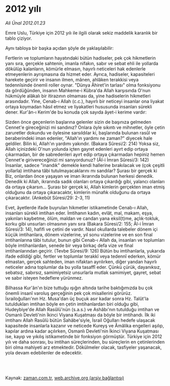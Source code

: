 # 2012 yılı

*Ali Ünal 2012.01.23*

<td class="columnist-detail">
<p>Emre Uslu, Türkiye için 2012 yılı ile ilgili olarak sekiz maddelik karanlık bir tablo çiziyor.</p>
<p>
<div id="haberMetinDiv">
<p>Aynı tabloya bir başka açıdan şöyle de yaklaşılabilir:
<p>Fertlerin ve toplumların hayatındaki bütün hadiseler, pek çok hikmetlerin yanı sıra, gerçekle sahtenin, imanla nifakın, sabır ve sebat ehli ile yollarda dökülüp kalanların, kömürle elmasın, hayırlı neticeleri hak edenlerle etmeyenlerin ayrışmasına da hizmet eder. Ayrıca, hadiseler, kapasiteleri harekete geçirir ve insanın ilmen, mânen, ahlâken terakkisi veya tedennîsinde önemli roller oynar. "Dünya Âhiret'in tarlası" olma fonksiyonu da gördüğünden, insanın Mahkeme-i Kübra'da Allah karşısında O'nun hükmüyle alâkalı bir itirazının olmaması da, yine hadiselerin hikmetleri arasındadır. Yine, Cenab-ı Allah (c.c.), hayırlı bir neticeyi insanlar ona liyakat ortaya koymadan hâsıl etmez ve liyakatleri hususunda insanları sürekli dener. Kur'ân-ı Kerim'de bu konuda çok sayıda âyet-i kerime vardır:
<p>Sizden önce geçenlerin başlarına gelenler sizin de başınıza gelmeden Cennet'e gireceğinizi mi sandınız? Onlara öyle sıkıntı ve mihnetler, öyle çetin zaruretler dokundu ve öylesine sarsıldılar ki, başlarında bulunan rasûl ve beraberindeki iman edenler, "Allah'ın yardımı ne zaman?" diyecek hale geldiler. Bilin ki, Allah'ın yardımı yakındır. (Bakara Sûresi/2: 214) Yoksa siz, Allah içinizdeki O'nun yolunda içten gayret edenleri ayırt edip ortaya çıkarmadan, bir de sabredenleri ayırt edip ortaya çıkarmadan hepiniz hemen Cennet'e girivereceğinizi mi sanıyordunuz? (Âl-i İmran Sûresi/3: 142) İnsanlar, sadece "inandık" demekle kendi hallerine bırakılacak ve (çok çeşitli yollarla) imtihana tâbi tutulmayacaklarını mı sandılar? Şurası bir gerçek ki Biz, onlardan önce yaşayan ve iman ikrarında bulunan herkesi denedik. Denedik ki Allah, ikrarında sadık olanları ortaya çıkardığı gibi, yalancı olanları da ortaya çıkarsın... Şurası bir gerçek ki, Allah kimlerin gerçekten iman etmiş olduğunu da ortaya çıkaracaktır, kimlerin münafık olduğunu da ortaya çıkaracaktır. (Ankebût Sûresi/29: 2-3, 11)
<p>Evet, âyetlerde ifade buyrulan hikmetler istikametinde Cenab-ı Allah, insanları sürekli imtihan eder. İmtihanın kadın, evlât, mal, makam, eşya, yakınları kaybetme, ölüm, maldan ve candan yana eksil(t)me, açlık-tokluk, korku gibi unsurları olmasının yanı sıra (Bakara Sûresi/2: 155; Âl-i İmran Sûresi/3: 14), hafifi ve çetini de vardır. Nasıl okullarda talebeler dönem içi küçük imtihanlara, dönem vizelerine, yıl sonu vizelerine ve en son final imtihanlarına tâbi tutulur, bunun gibi Cenab-ı Allah da, insanları ve toplumları böyle imtihanlardan, senede bir veya birkaç defa vize ve final imtihanlarından geçirir. (Tevbe Sûresi/9: 126) Bütün bu imtihanlarla, yukarıda ifade edildiği gibi, fertler ve toplumlar terakkî veya tedennî ederken, kömür elmastan, gerçek sahteden, iman nifaktan ayrılırken, diğer yandan hayırlı neticeler adına toplumlar da bu yolla tasaffî eder. Çünkü çürük, dayanıksız, sebatsız, sabırsız, samimiyetsiz unsurlarla mutlak samimiyet, gayret, sebat ve sabır isteyen hedeflere yürünmez.
<p>Bilhassa Kur'ân'ın bize tuttuğu ışığın altında tarihe baktığımızda bu çok önemli insanî varoluş gerçeğinin pek çok misallerini görürüz. İsrailoğulları'nın Hz. Musa'dan üç buçuk asır kadar sonra Hz. Talût'la tutuldukları imtihan böyle en çetin imtihanlardan biri olduğu gibi, Hudeybiye'de Allah Rasûlü'nün (s.a.s.) ve Ashâbı'nın tutulduğu imtihan ve Osmanlı Devleti'nin İkinci Viyana Kuşatması da böyle bir imtihandı. İlk iki imtihanı Allah Rasûlü bütün Sahâbe'siyle, İsrail Oğulları hedefe ulaşacak kapasitede insanlarla kazanır ve neticede Kureyş ve Âmâlika engelleri aşılıp, kapılar ardına kadar açılırken, Osmanlı Devleti'nin İkinci Viyana Kuşatması ise, kayıp ve yıkılış istikametinde bir fonksiyon görmüştür. Türkiye için 2012 yılı ve daha sonrası, bu imtihan süreçlerinden, bu süreçlerin en çetinlerinden biri olma mahiyeti arz etmektedir. Dökülmeler olacak, tasfiyeler yaşanacak, yola devam edebilenler de edecektir. </p></p></p></p></p></div>
</p>


<p><br>
		 </br></p></td>

Kaynak: [zaman.com.tr](http://zaman.com.tr/yazar.do?yazino=1233744), [web.archive.org (arşiv bağlantısı)](http://web.archive.org/web/20120328002331/http://zaman.com.tr:80/yazar.do?yazino=1233744)
